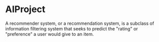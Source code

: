 # AIProject
A recommender system, or a recommendation system, is a subclass of information filtering system that seeks to predict the "rating" or "preference" a user would give to an item.
